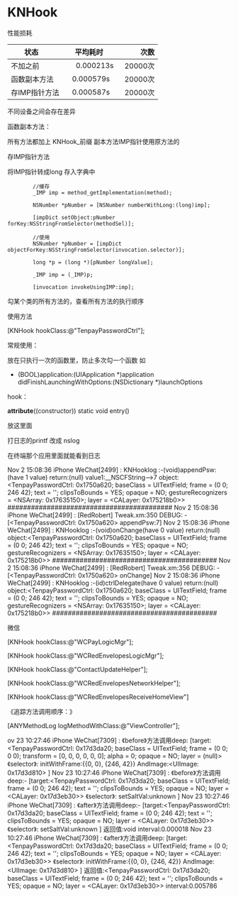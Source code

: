# KNHook

性能损耗


| 状态            | 平均耗时       | 次数    |
| -------------  |:-------------:| -----:|
| 不加之前        | 0.000213s     | 20000次 |
| 函数副本方法     | 0.000579s      | 20000次 |
| 存IMP指针方法    | 0.000587s     | 20000次 |

不同设备之间会存在差异

函数副本方法：

所有方法都加上 KNHook_前缀
副本方法IMP指针使用原方法的

存IMP指针方法

将IMP指针转成long 存入字典中

```objc
        //缓存
        _IMP imp = method_getImplementation(method);
        
        NSNumber *pNumber = [NSNumber numberWithLong:(long)imp];
        
        [impDict setObject:pNumber forKey:NSStringFromSelector(methodSel)];
        
        //使用
        NSNumber *pNumber = [impDict objectForKey:NSStringFromSelector(invocation.selector)];
        
        long *p = (long *)[pNumber longValue];
        
        _IMP imp = (_IMP)p;
        
        [invocation invokeUsingIMP:imp];
```


勾某个类的所有方法的，查看所有方法的执行顺序

使用方法

[KNHook hookClass:@"TenpayPasswordCtrl"];

常规使用：

放在只执行一次的函数里，防止多次勾一个函数
如

- (BOOL)application:(UIApplication *)application didFinishLaunchingWithOptions:(NSDictionary *)launchOptions

hook：

__attribute__((constructor)) static void entry()

放这里面

打日志的printf 改成 nslog

在终端那个应用里面就能看到日志

Nov  2 15:08:36 iPhone WeChat[2499] <Warning>: KNHooklog :-(void)appendPsw:(have 1 value)
return:(null)
value1:__NSCFString-->7
object:<TenpayPasswordCtrl: 0x1750a620; baseClass = UITextField; frame = (0 0; 246 42); text = ''; clipsToBounds = YES; opaque = NO; gestureRecognizers = <NSArray: 0x17635150>; layer = <CALayer: 0x175218b0>>
##########################################
Nov  2 15:08:36 iPhone WeChat[2499] <Notice>: [RedRobert] Tweak.xm:350 DEBUG: -[<TenpayPasswordCtrl: 0x1750a620> appendPsw:7]
Nov  2 15:08:36 iPhone WeChat[2499] <Warning>: KNHooklog :-(void)onChange(have 0 value)
return:(null)
object:<TenpayPasswordCtrl: 0x1750a620; baseClass = UITextField; frame = (0 0; 246 42); text = ''; clipsToBounds = YES; opaque = NO; gestureRecognizers = <NSArray: 0x17635150>; layer = <CALayer: 0x175218b0>>
##########################################
Nov  2 15:08:36 iPhone WeChat[2499] <Notice>: [RedRobert] Tweak.xm:356 DEBUG: -[<TenpayPasswordCtrl: 0x1750a620> onChange]
Nov  2 15:08:36 iPhone WeChat[2499] <Warning>: KNHooklog :-(id)ctrlDelegate(have 0 value)
return:(null)
object:<TenpayPasswordCtrl: 0x1750a620; baseClass = UITextField; frame = (0 0; 246 42); text = ''; clipsToBounds = YES; opaque = NO; gestureRecognizers = <NSArray: 0x17635150>; layer = <CALayer: 0x175218b0>>
##########################################




微信

[KNHook hookClass:@"WCPayLogicMgr"];

[KNHook hookClass:@"WCRedEnvelopesLogicMgr"];

[KNHook hookClass:@"ContactUpdateHelper"];

[KNHook hookClass:@"WCRedEnvelopesNetworkHelper"];

[KNHook hookClass:@"WCRedEnvelopesReceiveHomeView"]

《追踪方法调用顺序：》

[ANYMethodLog logMethodWithClass:@"ViewController"];


ov 23 10:27:46 iPhone WeChat[7309] <Warning>: 《before》方法调用deep:
[target:<TenpayPasswordCtrl: 0x17d3da20; baseClass = UITextField; frame = (0 0; 0 0); transform = [0, 0, 0, 0, 0, 0]; alpha = 0; opaque = NO; layer = (null)>
《selector》: initWithFrame:{{0, 0}, {246, 42}} AndImage:<UIImage: 0x17d3d810> ]
Nov 23 10:27:46 iPhone WeChat[7309] <Warning>: 《before》方法调用deep:-
[target:<TenpayPasswordCtrl: 0x17d3da20; baseClass = UITextField; frame = (0 0; 246 42); text = ''; clipsToBounds = YES; opaque = NO; layer = <CALayer: 0x17d3eb30>>
《selector》: setSaltVal:unknown ]
Nov 23 10:27:46 iPhone WeChat[7309] <Warning>: 《after》方法调用deep:-
[target:<TenpayPasswordCtrl: 0x17d3da20; baseClass = UITextField; frame = (0 0; 246 42); text = ''; clipsToBounds = YES; opaque = NO; layer = <CALayer: 0x17d3eb30>>
《selector》: setSaltVal:unknown ]
返回值:void
interval:0.000018
Nov 23 10:27:46 iPhone WeChat[7309] <Warning>: 《after》方法调用deep:
[target:<TenpayPasswordCtrl: 0x17d3da20; baseClass = UITextField; frame = (0 0; 246 42); text = ''; clipsToBounds = YES; opaque = NO; layer = <CALayer: 0x17d3eb30>>
《selector》: initWithFrame:{{0, 0}, {246, 42}} AndImage:<UIImage: 0x17d3d810> ]
返回值:<TenpayPasswordCtrl: 0x17d3da20; baseClass = UITextField; frame = (0 0; 246 42); text = ''; clipsToBounds = YES; opaque = NO; layer = <CALayer: 0x17d3eb30>>
interval:0.005786

